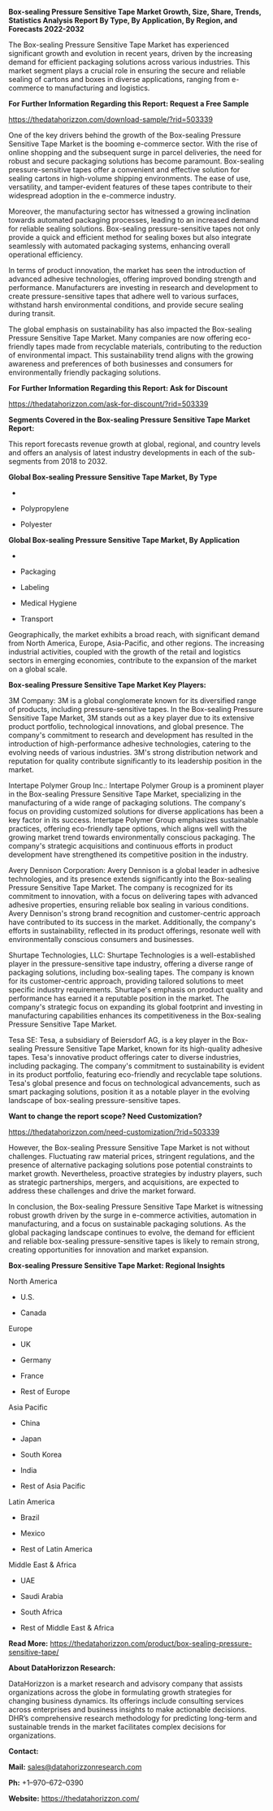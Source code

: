 **Box-sealing Pressure Sensitive Tape Market Growth, Size, Share,
Trends, Statistics Analysis Report By Type, By Application, By Region,
and Forecasts 2022-2032**

The Box-sealing Pressure Sensitive Tape Market has experienced
significant growth and evolution in recent years, driven by the
increasing demand for efficient packaging solutions across various
industries. This market segment plays a crucial role in ensuring the
secure and reliable sealing of cartons and boxes in diverse
applications, ranging from e-commerce to manufacturing and logistics.

**For Further Information Regarding this Report: Request a Free Sample**

<https://thedatahorizzon.com/download-sample/?rid=503339>

One of the key drivers behind the growth of the Box-sealing Pressure
Sensitive Tape Market is the booming e-commerce sector. With the rise of
online shopping and the subsequent surge in parcel deliveries, the need
for robust and secure packaging solutions has become paramount.
Box-sealing pressure-sensitive tapes offer a convenient and effective
solution for sealing cartons in high-volume shipping environments. The
ease of use, versatility, and tamper-evident features of these tapes
contribute to their widespread adoption in the e-commerce industry.

Moreover, the manufacturing sector has witnessed a growing inclination
towards automated packaging processes, leading to an increased demand
for reliable sealing solutions. Box-sealing pressure-sensitive tapes not
only provide a quick and efficient method for sealing boxes but also
integrate seamlessly with automated packaging systems, enhancing overall
operational efficiency.

In terms of product innovation, the market has seen the introduction of
advanced adhesive technologies, offering improved bonding strength and
performance. Manufacturers are investing in research and development to
create pressure-sensitive tapes that adhere well to various surfaces,
withstand harsh environmental conditions, and provide secure sealing
during transit.

The global emphasis on sustainability has also impacted the Box-sealing
Pressure Sensitive Tape Market. Many companies are now offering
eco-friendly tapes made from recyclable materials, contributing to the
reduction of environmental impact. This sustainability trend aligns with
the growing awareness and preferences of both businesses and consumers
for environmentally friendly packaging solutions.

**For Further Information Regarding this Report: Ask for Discount**

<https://thedatahorizzon.com/ask-for-discount/?rid=503339>

**Segments Covered in the Box-sealing Pressure Sensitive Tape Market
Report:**

This report forecasts revenue growth at global, regional, and country
levels and offers an analysis of latest industry developments in each of
the sub-segments from 2018 to 2032.

**Global Box-sealing Pressure Sensitive Tape Market, By Type**

-   

-   Polypropylene

-   Polyester

**Global Box-sealing Pressure Sensitive Tape Market, By Application**

-   

-   Packaging

-   Labeling

-   Medical Hygiene

-   Transport

Geographically, the market exhibits a broad reach, with significant
demand from North America, Europe, Asia-Pacific, and other regions. The
increasing industrial activities, coupled with the growth of the retail
and logistics sectors in emerging economies, contribute to the expansion
of the market on a global scale.

**Box-sealing Pressure Sensitive Tape Market Key Players:**

3M Company: 3M is a global conglomerate known for its diversified range
of products, including pressure-sensitive tapes. In the Box-sealing
Pressure Sensitive Tape Market, 3M stands out as a key player due to its
extensive product portfolio, technological innovations, and global
presence. The company's commitment to research and development has
resulted in the introduction of high-performance adhesive technologies,
catering to the evolving needs of various industries. 3M's strong
distribution network and reputation for quality contribute significantly
to its leadership position in the market.

Intertape Polymer Group Inc.: Intertape Polymer Group is a prominent
player in the Box-sealing Pressure Sensitive Tape Market, specializing
in the manufacturing of a wide range of packaging solutions. The
company's focus on providing customized solutions for diverse
applications has been a key factor in its success. Intertape Polymer
Group emphasizes sustainable practices, offering eco-friendly tape
options, which aligns well with the growing market trend towards
environmentally conscious packaging. The company's strategic
acquisitions and continuous efforts in product development have
strengthened its competitive position in the industry.

Avery Dennison Corporation: Avery Dennison is a global leader in
adhesive technologies, and its presence extends significantly into the
Box-sealing Pressure Sensitive Tape Market. The company is recognized
for its commitment to innovation, with a focus on delivering tapes with
advanced adhesive properties, ensuring reliable box sealing in various
conditions. Avery Dennison's strong brand recognition and
customer-centric approach have contributed to its success in the market.
Additionally, the company's efforts in sustainability, reflected in its
product offerings, resonate well with environmentally conscious
consumers and businesses.

Shurtape Technologies, LLC: Shurtape Technologies is a well-established
player in the pressure-sensitive tape industry, offering a diverse range
of packaging solutions, including box-sealing tapes. The company is
known for its customer-centric approach, providing tailored solutions to
meet specific industry requirements. Shurtape's emphasis on product
quality and performance has earned it a reputable position in the
market. The company's strategic focus on expanding its global footprint
and investing in manufacturing capabilities enhances its competitiveness
in the Box-sealing Pressure Sensitive Tape Market.

Tesa SE: Tesa, a subsidiary of Beiersdorf AG, is a key player in the
Box-sealing Pressure Sensitive Tape Market, known for its high-quality
adhesive tapes. Tesa's innovative product offerings cater to diverse
industries, including packaging. The company's commitment to
sustainability is evident in its product portfolio, featuring
eco-friendly and recyclable tape solutions. Tesa's global presence and
focus on technological advancements, such as smart packaging solutions,
position it as a notable player in the evolving landscape of box-sealing
pressure-sensitive tapes.

**Want to change the report scope? Need Customization?**

<https://thedatahorizzon.com/need-customization/?rid=503339>

However, the Box-sealing Pressure Sensitive Tape Market is not without
challenges. Fluctuating raw material prices, stringent regulations, and
the presence of alternative packaging solutions pose potential
constraints to market growth. Nevertheless, proactive strategies by
industry players, such as strategic partnerships, mergers, and
acquisitions, are expected to address these challenges and drive the
market forward.

In conclusion, the Box-sealing Pressure Sensitive Tape Market is
witnessing robust growth driven by the surge in e-commerce activities,
automation in manufacturing, and a focus on sustainable packaging
solutions. As the global packaging landscape continues to evolve, the
demand for efficient and reliable box-sealing pressure-sensitive tapes
is likely to remain strong, creating opportunities for innovation and
market expansion.

**Box-sealing Pressure Sensitive Tape Market: Regional Insights**

North America

-   U.S.

-   Canada

Europe

-   UK

-   Germany

-   France

-   Rest of Europe

Asia Pacific

-   China

-   Japan

-   South Korea

-   India

-   Rest of Asia Pacific

Latin America

-   Brazil

-   Mexico

-   Rest of Latin America

Middle East & Africa

-   UAE

-   Saudi Arabia

-   South Africa

-   Rest of Middle East & Africa

**Read More:**
<https://thedatahorizzon.com/product/box-sealing-pressure-sensitive-tape/>

**About DataHorizzon Research:**

DataHorizzon is a market research and advisory company that assists
organizations across the globe in formulating growth strategies for
changing business dynamics. Its offerings include consulting services
across enterprises and business insights to make actionable decisions.
DHR’s comprehensive research methodology for predicting long-term and
sustainable trends in the market facilitates complex decisions for
organizations.

**Contact:**

**Mail:** <sales@datahorizzonresearch.com>

**Ph:** +1–970–672–0390

**Website:** <https://thedatahorizzon.com/>
